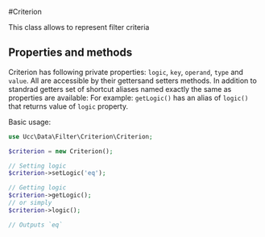 #Criterion

This class allows to represent filter criteria

## Properties and methods
Criterion has following private properties: `logic`, `key`, `operand`, `type` and `value`. All are accessible by their gettersand setters methods. In addition to standrad getters set of shortcut aliases named exactly the same as properties are available: For example: `getLogic()` has an alias of `logic()` that returns value of `logic` property.

Basic usage:
```php
use Ucc\Data\Filter\Criterion\Criterion;

$criterion = new Criterion();

// Setting logic
$criterion->setLogic('eq');

// Getting logic
$criterion->getLogic();
// or simply
$criterion->logic();

// Outputs `eq`
```
